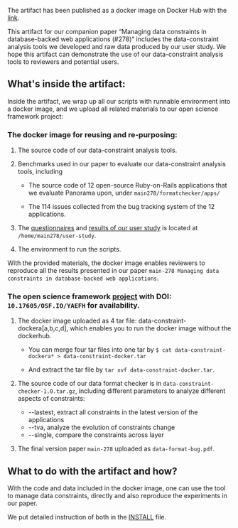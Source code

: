 The artifact has been published as a docker image on Docker Hub with the [link](http://bit.ly/docker-image-278).  

This artifact for our companion paper “Managing data constraints in database-backed web applications (#278)” includes the data-constraint analysis tools we developed and raw data produced by our user study. 
We hope this artifact can demonstrate the use of our data-constraint analysis tools to reviewers and potential users.


## What's inside the artifact:

Inside the artifact, we wrap up all our scripts with runnable environment into a docker image, and we upload all related materials to our open science framework project:

### The docker image for  reusing and re-purposing:

  1. The source code of our data-constraint analysis tools.

  2. Benchmarks used in our paper to evaluate our data-constraint analysis tools, including

     * The source code of 12 open-source Ruby-on-Rails applications that we evaluate Panorama upon, under `main278/formatchecker/apps/`

     * The 114 issues collected from the bug tracking system of the 12 applications.

  3. The [questionnaires](http://bit.ly/user-questionnaire) and [results of our user study](http://bit.ly/error-message-user-study) is located at `/home/main278/user-study`.
  
  4. The environment to run the scripts. 

  With the provided materials, the docker image enables reviewers to reproduce all the results presented in our paper `main-278 Managing data constraints in database-backed web applications`. 
  
### The open science framework [project](https://osf.io/yaefh/) with DOI: `10.17605/OSF.IO/YAEFH`  for availability.

  1. The docker image uploaded as 4 tar file: data-constraint-dockera[a,b,c,d], which enables you to run the docker image without the dockerhub.

     * You can merge four tar files into one tar by `$ cat data-constraint-dockera* > data-constraint-docker.tar`

     * And extract the tar file by `tar xvf data-constraint-docker.tar`.
   

  2. The source code of our data format checker is in `data-constraint-checker-1.0.tar.gz`, including different parameters to analyze different aspects of constraints:

     * --lastest, extract all constraints in the latest version of the applications
     * --tva, analyze the evolution of constraints change
     * --single, compare the constraints across layer 
  
  3. The final version paper `main-278` uploaded as `data-format-bug.pdf`. 
  
  

## What to do with the artifact and how?

With the code and data included in the docker image, one can use the tool to manage data constraints, directly and also reproduce the experiments in our paper. 

We put detailed instruction of both in the [INSTALL](https://github.com/manageconstraints/rose6icse/blob/master/submissions/available/junwenyang/README.md) file. 
